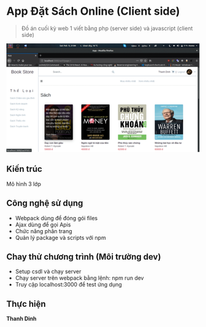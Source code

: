 # App Đặt Sách Online (Client side)
> Đồ án cuối kỳ web 1 viết bằng php (server side) và javascript (client side)

![](./images/animation.gif)

## Kiến trúc
Mô hình 3 lớp

## Công nghệ sử dụng
- Webpack dùng để đóng gói files
- Ajax dùng để gọi Apis
- Chức năng phân trang
- Quản lý package và scripts với npm

## Chay thử chương trình (Môi trường dev)
- Setup csdl và chạy server
- Chạy server trên webpack bằng lệnh: npm run dev
- Truy cập localhost:3000 để test ứng dụng

## Thực hiện
**Thanh Dinh**
